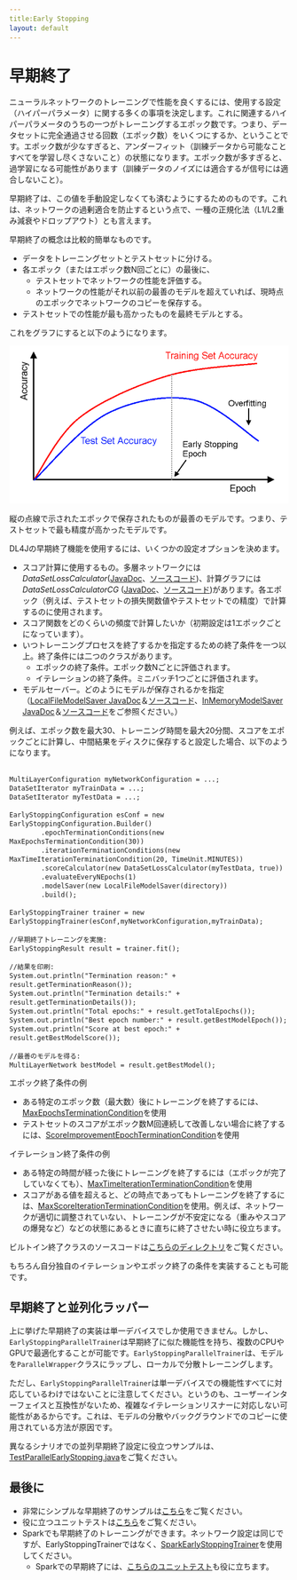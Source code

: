 ```yaml
---
title:Early Stopping
layout: default
---
```


# 早期終了

ニューラルネットワークのトレーニングで性能を良くするには、使用する設定（ハイパーパラメータ）に関する多くの事項を決定します。これに関連するハイパーパラメータのうちの一つがトレーニングするエポック数です。つまり、データセットに完全通過させる回数（エポック数）をいくつにするか、ということです。エポック数が少なすぎると、アンダーフィット（訓練データから可能なことすべてを学習し尽くさないこと）の状態になります。エポック数が多すぎると、過学習になる可能性があります（訓練データのノイズには適合するが信号には適合しないこと）。

早期終了は、この値を手動設定しなくても済むようにするためのものです。これは、ネットワークの過剰適合を防止するという点で、一種の正規化法（L1/L2重み減衰やドロップアウト）とも言えます。

早期終了の概念は比較的簡単なものです。

* データをトレーニングセットとテストセットに分ける。
* 各エポック（またはエポック数N回ごとに）の最後に、
  * テストセットでネットワークの性能を評価する。
  * ネットワークの性能がそれ以前の最善のモデルを超えていれば、現時点のエポックでネットワークのコピーを保存する。
* テストセットでの性能が最も高かったものを最終モデルとする。


これをグラフにすると以下のようになります。

![Early Stopping](./img/earlystopping.png)

縦の点線で示されたエポックで保存されたものが最善のモデルです。つまり、テストセットで最も精度が高かったモデルです。


DL4Jの早期終了機能を使用するには、いくつかの設定オプションを決めます。

* スコア計算に使用するもの。多層ネットワークには*DataSetLossCalculator*([JavaDoc](https://deeplearning4j.org/doc/org/deeplearning4j/earlystopping/scorecalc/DataSetLossCalculator.html)、[ソースコード](https://github.com/deeplearning4j/deeplearning4j/blob/c152293ef8d1094c281f5375ded61ff5f8eb6587/deeplearning4j-core/src/main/java/org/deeplearning4j/earlystopping/scorecalc/DataSetLossCalculator.java))、計算グラフには*DataSetLossCalculatorCG* ([JavaDoc](https://deeplearning4j.org/doc/org/deeplearning4j/earlystopping/scorecalc/DataSetLossCalculatorCG.html)、[ソースコード](https://github.com/deeplearning4j/deeplearning4j/blob/c152293ef8d1094c281f5375ded61ff5f8eb6587/deeplearning4j-core/src/main/java/org/deeplearning4j/earlystopping/scorecalc/DataSetLossCalculatorCG.java))があります。各エポック（例えば、テストセットの損失関数値やテストセットでの精度）で計算するのに使用されます。
* スコア関数をどのくらいの頻度で計算したいか（初期設定は1エポックごとになっています）。
* いつトレーニングプロセスを終了するかを指定するための終了条件を一つ以上。終了条件には二つのクラスがあります。
  * エポックの終了条件。エポック数Nごとに評価されます。
  * イテレーションの終了条件。ミニバッチ1つごとに評価されます。
* モデルセーバー。どのようにモデルが保存されるかを指定（[LocalFileModelSaver JavaDoc](https://deeplearning4j.org/doc/org/deeplearning4j/earlystopping/saver/LocalFileModelSaver.html)＆[ソースコード](https://github.com/deeplearning4j/deeplearning4j/blob/c152293ef8d1094c281f5375ded61ff5f8eb6587/deeplearning4j-core/src/main/java/org/deeplearning4j/earlystopping/saver/LocalFileModelSaver.java)、[InMemoryModelSaver JavaDoc](https://deeplearning4j.org/doc/org/deeplearning4j/earlystopping/saver/InMemoryModelSaver.html)＆[ソースコード](https://github.com/deeplearning4j/deeplearning4j/blob/c152293ef8d1094c281f5375ded61ff5f8eb6587/deeplearning4j-core/src/main/java/org/deeplearning4j/earlystopping/saver/InMemoryModelSaver.java)をご参照ください。）

例えば、エポック数を最大30、トレーニング時間を最大20分間、スコアをエポックごとに計算し、中間結果をディスクに保存すると設定した場合、以下のようになります。

```

MultiLayerConfiguration myNetworkConfiguration = ...;
DataSetIterator myTrainData = ...;
DataSetIterator myTestData = ...;

EarlyStoppingConfiguration esConf = new EarlyStoppingConfiguration.Builder()
		.epochTerminationConditions(new MaxEpochsTerminationCondition(30))
		.iterationTerminationConditions(new MaxTimeIterationTerminationCondition(20, TimeUnit.MINUTES))
		.scoreCalculator(new DataSetLossCalculator(myTestData, true))
        .evaluateEveryNEpochs(1)
		.modelSaver(new LocalFileModelSaver(directory))
		.build();

EarlyStoppingTrainer trainer = new EarlyStoppingTrainer(esConf,myNetworkConfiguration,myTrainData);

//早期終了トレーニングを実施:
EarlyStoppingResult result = trainer.fit();

//結果を印刷:
System.out.println("Termination reason:" + result.getTerminationReason());
System.out.println("Termination details:" + result.getTerminationDetails());
System.out.println("Total epochs:" + result.getTotalEpochs());
System.out.println("Best epoch number:" + result.getBestModelEpoch());
System.out.println("Score at best epoch:" + result.getBestModelScore());

//最善のモデルを得る:
MultiLayerNetwork bestModel = result.getBestModel();

```




エポック終了条件の例

* ある特定のエポック数（最大数）後にトレーニングを終了するには、[MaxEpochsTerminationCondition](https://deeplearning4j.org/doc/org/deeplearning4j/earlystopping/termination/MaxEpochsTerminationCondition.html)を使用
* テストセットのスコアがエポック数M回連続して改善しない場合に終了するには、[ScoreImprovementEpochTerminationCondition](https://deeplearning4j.org/doc/org/deeplearning4j/earlystopping/termination/ScoreImprovementEpochTerminationCondition.html)を使用

イテレーション終了条件の例

* ある特定の時間が経った後にトレーニングを終了するには（エポックが完了していなくても）、[MaxTimeIterationTerminationCondition](https://github.com/deeplearning4j/deeplearning4j/blob/master/deeplearning4j-core/src/main/java/org/deeplearning4j/earlystopping/termination/MaxTimeIterationTerminationCondition.java)を使用
* スコアがある値を超えると、どの時点であってもトレーニングを終了するには、[MaxScoreIterationTerminationCondition](https://github.com/deeplearning4j/deeplearning4j/blob/c152293ef8d1094c281f5375ded61ff5f8eb6587/deeplearning4j-core/src/main/java/org/deeplearning4j/earlystopping/termination/MaxScoreIterationTerminationCondition.java)を使用。例えば、ネットワークが適切に調整されていない、トレーニングが不安定になる（重みやスコアの爆発など）などの状態にあるときに直ちに終了させたい時に役立ちます。

ビルトイン終了クラスのソースコードは[こちらのディレクトリ](https://github.com/deeplearning4j/deeplearning4j/tree/c152293ef8d1094c281f5375ded61ff5f8eb6587/deeplearning4j-core/src/main/java/org/deeplearning4j/earlystopping/termination)をご覧ください。

もちろん自分独自のイテレーションやエポック終了の条件を実装することも可能です。

## 早期終了と並列化ラッパー

上に挙げた早期終了の実装は単一デバイスでしか使用できません。しかし、`EarlyStoppingParallelTrainer`は早期終了に似た機能性を持ち、複数のCPUやGPUで最適化することが可能です。`EarlyStoppingParallelTrainer`は、モデルを`ParallelWrapper`クラスにラップし、ローカルで分散トレーニングします。

ただし、`EarlyStoppingParallelTrainer`は単一デバイスでの機能性すべてに対応しているわけではないことに注意してください。というのも、ユーザーインターフェイスと互換性がないため、複雑なイテレーションリスナーに対応しない可能性があるからです。これは、モデルの分散やバックグラウンドでのコピーに使用されている方法が原因です。

異なるシナリオでの並列早期終了設定に役立つサンプルは、[TestParallelEarlyStopping.java](https://github.com/deeplearning4j/deeplearning4j/blob/master/deeplearning4j-scaleout/deeplearning4j-scaleout-parallelwrapper/src/test/java/org/deeplearning4j/parallelism/TestParallelEarlyStopping.java)をご覧ください。


## 最後に

* 非常にシンプルな早期終了のサンプルは[こちら](https://github.com/deeplearning4j/dl4j-examples/blob/master/dl4j-examples/src/main/java/org/deeplearning4j/examples/misc/earlystopping/EarlyStoppingMNIST.java)をご覧ください。
* 役に立つユニットテストは[こちら](https://github.com/deeplearning4j/deeplearning4j/blob/master/deeplearning4j-core/src/test/java/org/deeplearning4j/earlystopping/TestEarlyStopping.java)をご覧ください。
* Sparkでも早期終了のトレーニングができます。ネットワーク設定は同じですが、EarlyStoppingTrainerではなく、[SparkEarlyStoppingTrainer](https://github.com/deeplearning4j/deeplearning4j/blob/master/deeplearning4j-scaleout/spark/dl4j-spark/src/main/java/org/deeplearning4j/spark/earlystopping/SparkEarlyStoppingTrainer.java)を使用してください。
  * Sparkでの早期終了には、[こちらのユニットテスト](https://github.com/deeplearning4j/deeplearning4j/blob/master/deeplearning4j-scaleout/spark/dl4j-spark/src/test/java/org/deeplearning4j/spark/TestEarlyStoppingSpark.java)も役に立ちます。
